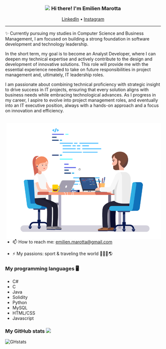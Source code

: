 
<h3 align="center"><img src = "https://raw.githubusercontent.com/MartinHeinz/MartinHeinz/master/wave.gif" width = 30px> Hi there! I'm Emilien Marotta</h3>

<p align="center">
  <a href="https://www.linkedin.com/in/emilienmarotta">LinkedIn</a> •
  <a href="https://instagram.com/emilienmrta">Instagram</a>
</p>

---
✨ Currently pursuing my studies in Computer Science and Business Management, I am focused on building a strong foundation in software development and technology leadership.

In the short term, my goal is to become an Analyst Developer, where I can deepen my technical expertise and actively contribute to the design and development of innovative solutions. This role will provide me with the essential experience needed to take on future responsibilities in project management and, ultimately, IT leadership roles.

I am passionate about combining technical proficiency with strategic insight to drive success in IT projects, ensuring that every solution aligns with business needs while embracing technological advances. As I progress in my career, I aspire to evolve into project management roles, and eventually into an IT executive position, always with a hands-on approach and a focus on innovation and efficiency.

<br>

<img align="right" alt="GIF" src="./img/Programmers.gif" width="500" />  

- 📫 How to reach me: <a href="mailto:emilien.marotta@gmail.com">emilien.marotta@gmail.com<a/>

- ⚡ My passions: sport & traveling the world 🏋🏻‍♂️🌎

### My programming languages 🖥️

- C#
- C
- Java
- Solidity
- Python
- MySQL
- HTML/CSS
- Javascript

 ### My GitHub stats <img src = "https://i.pinimg.com/originals/65/c4/f4/65c4f452571be1261e9c623f7da488ac.gif" width = 35px> 

![GHstats](https://github-readme-stats.vercel.app/api?username=emilienmarotta&show_icons=true)

